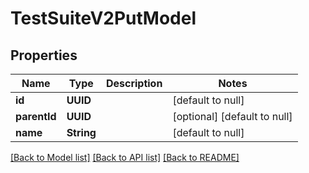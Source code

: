 # TestSuiteV2PutModel
## Properties

| Name | Type | Description | Notes |
|------------ | ------------- | ------------- | -------------|
| **id** | **UUID** |  | [default to null] |
| **parentId** | **UUID** |  | [optional] [default to null] |
| **name** | **String** |  | [default to null] |

[[Back to Model list]](../README.md#documentation-for-models) [[Back to API list]](../README.md#documentation-for-api-endpoints) [[Back to README]](../README.md)

